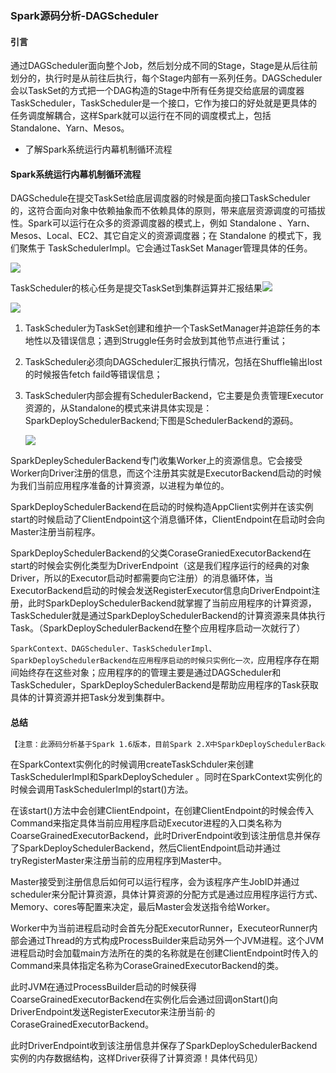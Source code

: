 ### Spark源码分析-DAGScheduler

#### 引言

通过DAGScheduler面向整个Job，然后划分成不同的Stage，Stage是从后往前划分的，执行时是从前往后执行，每个Stage内部有一系列任务。DAGScheduler会以TaskSet的方式把一个DAG构造的Stage中所有任务提交给底层的调度器TaskScheduler，TaskScheduler是一个接口，它作为接口的好处就是更具体的任务调度解耦合，这样Spark就可以运行在不同的调度模式上，包括Standalone、Yarn、Mesos。

* 了解Spark系统运行内幕机制循环流程

#### Spark系统运行内幕机制循环流程

DAGSchedule在提交TaskSet给底层调度器的时候是面向接口TaskScheduler的，这符合面向对象中依赖抽象而不依赖具体的原则，带来底层资源调度的可插拔性。Spark可以运行在众多的资源调度器的模式上，例如 Standalone 、Yarn、Mesos、Local、EC2、其它自定义的资源调度器；在 Standalone 的模式下，我们聚焦于 TaskSchedulerImpl。它会通过TaskSet Manager管理具体的任务。

![](http://images2015.cnblogs.com/blog/1005794/201702/1005794-20170228145217048-1432062156.png)

TaskScheduler的核心任务是提交TaskSet到集群运算并汇报结果![](http://images2015.cnblogs.com/blog/1005794/201703/1005794-20170301003410095-59554344.png)

![](http://images2015.cnblogs.com/blog/1005794/201703/1005794-20170301003611548-1528658067.png)

1. TaskScheduler为TaskSet创建和维护一个TaskSetManager并追踪任务的本地性以及错误信息；遇到Struggle任务时会放到其他节点进行重试；

2. TaskScheduler必须向DAGScheduler汇报执行情况，包括在Shuffle输出lost的时候报告fetch faild等错误信息；

3. TaskScheduler内部会握有SchedulerBackend，它主要是负责管理Executor资源的，从Standalone的模式来讲具体实现是：SparkDeploySchedulerBackend;下图是SchedulerBackend的源码。

   ![](file://C:\Users\user\Desktop\QQ截图20170906162757.png?lastModify=1504798729)

SparkDepleySchedulerBackend专门收集Worker上的资源信息。它会接受Worker向Driver注册的信息，而这个注册其实就是ExecutorBackend启动的时候为我们当前应用程序准备的计算资源，以进程为单位的。

SparkDeploySchedulerBackend在启动的时候构造AppClient实例并在该实例start的时候启动了ClientEndpoint这个消息循环体，ClientEndpoint在启动时会向Master注册当前程序。

SparkDeploySchedulerBackend的父类CoraseGraniedExecutorBackend在start的时候会实例化类型为DriverEndpoint（这是我们程序运行的经典的对象Driver，所以的Executor启动时都需要向它注册）的消息循环体，当ExecutorBackend启动的时候会发送RegisterExecutor信息向DriverEndpoint注册，此时SparkDeploySchedulerBackend就掌握了当前应用程序的计算资源，TaskScheduler就是通过SparkDeploySchedulerBackend的计算资源来具体执行Task。（SparkDeploySchedulerBackend在整个应用程序启动一次就行了）

`SparkContext、DAGScheduler、TaskSchedulerImpl、SparkDeploySchedulerBackend在应用程序启动的时候只实例化一次，`应用程序存在期间始终存在这些对象；应用程序的的管理主要是通过DAGScheduler和TaskScheduler，SparkDeploySchedulerBackend是帮助应用程序的Task获取具体的计算资源并把Task分发到集群中。

#### 总结

```markdown
【注意：此源码分析基于Spark 1.6版本，目前Spark 2.X中SparkDeploySchedulerBackend 已改为 SparkStandaloneSchedulerBackend.】
```

在SparkContext实例化的时候调用createTaskSchduler来创建TaskSchedulerImpl和SparkDeployScheduler 。同时在SparkContext实例化的时候会调用TaskSchedulerImpl的start\(\)方法。

在该start\(\)方法中会创建ClientEndpoint，在创建ClientEndpoint的时候会传入Command来指定具体当前应用程序启动Executor进程的入口类名称为CoarseGrainedExecutorBackend，此时DriverEndpoint收到该注册信息并保存了SparkDeploySchedulerBackend，然后ClientEndpoint启动并通过tryRegisterMaster来注册当前的应用程序到Master中。

Master接受到注册信息后如何可以运行程序，会为该程序产生JobID并通过scheduler来分配计算资源，具体计算资源的分配方式是通过应用程序运行方式、Memory、cores等配置来决定，最后Master会发送指令给Worker。

Worker中为当前进程启动时会首先分配ExecutorRunner，ExecuteorRunner内部会通过Thread的方式构成ProcessBuilder来启动另外一个JVM进程。这个JVM进程启动时会加载main方法所在的类的名称就是在创建ClientEndpoint时传入的Command来具体指定名称为CoraseGrainedExecutorBackend的类。

此时JVM在通过ProcessBuilder启动的时候获得CoarseGrainedExecutorBackend在实例化后会通过回调onStart\(\)向DriverEndpoint发送RegisterExecutor来注册当前·的CoraseGrainedExecutorBackend。

此时DriverEndpoint收到该注册信息并保存了SparkDeploySchedulerBackend实例的内存数据结构，这样Driver获得了计算资源！具体代码见）

